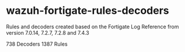 # wazuh-fortigate-rules-decoders

Rules and decoders created based on the Fortigate Log Reference from version 7.0.14, 7.2.7, 7.2.8 and 7.4.3

738 Decoders
1387 Rules
